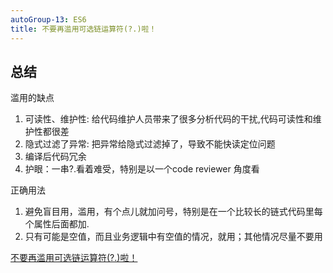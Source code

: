 ```yaml
---
autoGroup-13: ES6
title: 不要再滥用可选链运算符(?.)啦！
---
```



## 总结
滥用的缺点
1. 可读性、维护性: 给代码维护人员带来了很多分析代码的干扰,代码可读性和维护性都很差
2. 隐式过滤了异常: 把异常给隐式过滤掉了，导致不能快读定位问题
3. 编译后代码冗余
4. 护眼：一串?.看着难受，特别是以一个code reviewer 角度看

正确用法
1. 避免盲目用，滥用，有个点儿就加问号，特别是在一个比较长的链式代码里每个属性后面都加.
2. 只有可能是空值，而且业务逻辑中有空值的情况，就用；其他情况尽量不要用

[不要再滥用可选链运算符(?.)啦！](https://juejin.cn/post/7280747572707999799)